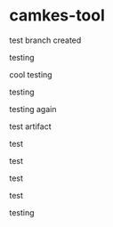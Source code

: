 # camkes-tool

test branch created

testing

cool testing

testing

testing again

test artifact

test

test

test

test

testing
